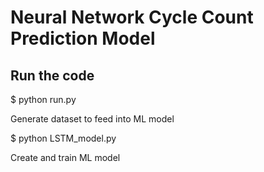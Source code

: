 # Neural Network Cycle Count Prediction Model 


## Run the code
$ python run.py

Generate dataset to feed into ML model

$ python LSTM_model.py

Create and train ML model

